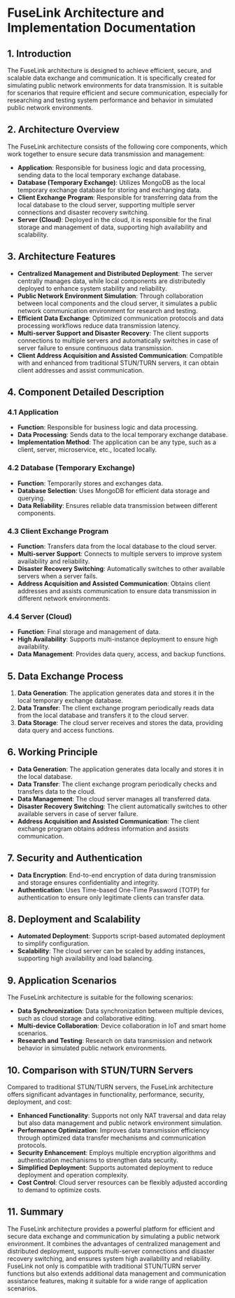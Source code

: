 # FuseLink Architecture and Implementation Documentation

## 1. Introduction

The FuseLink architecture is designed to achieve efficient, secure, and scalable data exchange and communication. It is specifically created for simulating public network environments for data transmission. It is suitable for scenarios that require efficient and secure communication, especially for researching and testing system performance and behavior in simulated public network environments.

## 2. Architecture Overview

The FuseLink architecture consists of the following core components, which work together to ensure secure data transmission and management:

- **Application**: Responsible for business logic and data processing, sending data to the local temporary exchange database.
- **Database (Temporary Exchange)**: Utilizes MongoDB as the local temporary exchange database for storing and exchanging data.
- **Client Exchange Program**: Responsible for transferring data from the local database to the cloud server, supporting multiple server connections and disaster recovery switching.
- **Server (Cloud)**: Deployed in the cloud, it is responsible for the final storage and management of data, supporting high availability and scalability.

## 3. Architecture Features

- **Centralized Management and Distributed Deployment**: The server centrally manages data, while local components are distributedly deployed to enhance system stability and reliability.
- **Public Network Environment Simulation**: Through collaboration between local components and the cloud server, it simulates a public network communication environment for research and testing.
- **Efficient Data Exchange**: Optimized communication protocols and data processing workflows reduce data transmission latency.
- **Multi-server Support and Disaster Recovery**: The client supports connections to multiple servers and automatically switches in case of server failure to ensure continuous data transmission.
- **Client Address Acquisition and Assisted Communication**: Compatible with and enhanced from traditional STUN/TURN servers, it can obtain client addresses and assist communication.

## 4. Component Detailed Description

### 4.1 Application

- **Function**: Responsible for business logic and data processing.
- **Data Processing**: Sends data to the local temporary exchange database.
- **Implementation Method**: The application can be any type, such as a client, server, microservice, etc., located locally.

### 4.2 Database (Temporary Exchange)

- **Function**: Temporarily stores and exchanges data.
- **Database Selection**: Uses MongoDB for efficient data storage and querying.
- **Data Reliability**: Ensures reliable data transmission between different components.

### 4.3 Client Exchange Program

- **Function**: Transfers data from the local database to the cloud server.
- **Multi-server Support**: Connects to multiple servers to improve system availability and reliability.
- **Disaster Recovery Switching**: Automatically switches to other available servers when a server fails.
- **Address Acquisition and Assisted Communication**: Obtains client addresses and assists communication to ensure data transmission in different network environments.

### 4.4 Server (Cloud)

- **Function**: Final storage and management of data.
- **High Availability**: Supports multi-instance deployment to ensure high availability.
- **Data Management**: Provides data query, access, and backup functions.

## 5. Data Exchange Process

1. **Data Generation**: The application generates data and stores it in the local temporary exchange database.
2. **Data Transfer**: The client exchange program periodically reads data from the local database and transfers it to the cloud server.
3. **Data Storage**: The cloud server receives and stores the data, providing data query and access functions.

## 6. Working Principle

- **Data Generation**: The application generates data locally and stores it in the local database.
- **Data Transfer**: The client exchange program periodically checks and transfers data to the cloud.
- **Data Management**: The cloud server manages all transferred data.
- **Disaster Recovery Switching**: The client automatically switches to other available servers in case of server failure.
- **Address Acquisition and Assisted Communication**: The client exchange program obtains address information and assists communication.

## 7. Security and Authentication

- **Data Encryption**: End-to-end encryption of data during transmission and storage ensures confidentiality and integrity.
- **Authentication**: Uses Time-based One-Time Password (TOTP) for authentication to ensure only legitimate clients can transfer data.

## 8. Deployment and Scalability

- **Automated Deployment**: Supports script-based automated deployment to simplify configuration.
- **Scalability**: The cloud server can be scaled by adding instances, supporting high availability and load balancing.

## 9. Application Scenarios

The FuseLink architecture is suitable for the following scenarios:

- **Data Synchronization**: Data synchronization between multiple devices, such as cloud storage and collaborative editing.
- **Multi-device Collaboration**: Device collaboration in IoT and smart home scenarios.
- **Research and Testing**: Research on data transmission and network behavior in simulated public network environments.

## 10. Comparison with STUN/TURN Servers

Compared to traditional STUN/TURN servers, the FuseLink architecture offers significant advantages in functionality, performance, security, deployment, and cost:

- **Enhanced Functionality**: Supports not only NAT traversal and data relay but also data management and public network environment simulation.
- **Performance Optimization**: Improves data transmission efficiency through optimized data transfer mechanisms and communication protocols.
- **Security Enhancement**: Employs multiple encryption algorithms and authentication mechanisms to strengthen data security.
- **Simplified Deployment**: Supports automated deployment to reduce deployment and operation complexity.
- **Cost Control**: Cloud server resources can be flexibly adjusted according to demand to optimize costs.

## 11. Summary

The FuseLink architecture provides a powerful platform for efficient and secure data exchange and communication by simulating a public network environment. It combines the advantages of centralized management and distributed deployment, supports multi-server connections and disaster recovery switching, and ensures system high availability and reliability. FuseLink not only is compatible with traditional STUN/TURN server functions but also extends additional data management and communication assistance features, making it suitable for a wide range of application scenarios.
